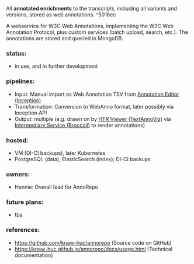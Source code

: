 All **annotated enrichments** to the transcripts, including all variants and versions, stored as web annotations. ^5016ec

A webservice for W3C Web Annotations, implementing the W3C Web Annotation Protocol, plus custom services (batch upload, search, etc.). The annotations are stored and queried in MongoDB.

### status:

- in use, and in further development

### pipelines:

- Input: Manual import as Web Annotation TSV from [Annotation Editor (Inception)](Annotation%20Editor%20(Inception).md)
- Transformation: Conversion to WebAnno format, later possibly via Inception API
- Output: multiple (e.g. drawn on by [HTR Viewer (TextAnnoViz)](HTR%20Viewer%20(TextAnnoViz).md) via [Intermediary Service (Broccoli)](Intermediary%20Service%20(Broccoli).md) to render annotations)

### hosted:

- VM (DI-CI backups), later Kubernetes
- PostgreSQL (data), ElasticSearch (index); DI-CI backups

### owners:

- Hennie: Overall lead for AnnoRepo

### future plans:  

- tba

### references:

- https://github.com/knaw-huc/annorepo (Source code on GitHub)
- https://knaw-huc.github.io/annorepo/docs/usage.html (Technical documentation)